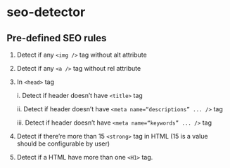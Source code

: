 # seo-detector

## Pre-defined SEO rules

1. Detect if any `<img />` tag without alt attribute

1. Detect if any `<a />` tag without rel attribute

1. In `<head>` tag

    i. Detect if header doesn’t have `<title>` tag

    ii. Detect if header doesn’t have `<meta name=“descriptions” ... />` tag

    iii. Detect if header doesn’t have `<meta name=“keywords” ... />` tag

1. Detect if there’re more than 15 `<strong>` tag in HTML (15 is a value should be configurable by user)

1. Detect if a HTML have more than one `<H1>` tag.

